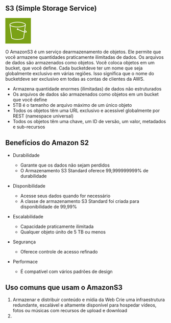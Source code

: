 ## S3 (Simple Storage Service)
![AWS S3](/aws/icon/aws-s3.png)

O AmazonS3 é um serviço dearmazenamento de objetos. Ele permite que você armazene quantidades praticamente ilimitadas de dados. Os arquivos de dados são armazenados como objetos. Você coloca objetos em um bucket, que você define. Cada bucketdeve ter um nome que seja globalmente exclusivo em várias regiões. Isso significa que o nome do bucketdeve ser exclusivo em todas as contas de clientes da AWS.

- Armazena quantidade enormes (ilimitadas) de dados não estruturados
- Os arquivos de dados são armazenados como objetos em um bucket que você define
- 5TB é o tamanho de arquivo máximo de um único objeto
- Todos os objetos têm uma URL exclusivo e acessível globalmente por REST (namespace universal)
- Todos os objetos têm uma chave, um ID de versão, um valor, metadados e sub-recursos

## Benefícios do Amazon S2

- Durabilidade
  - Garante que os dados não sejam perdidos
  - O Armazenamento S3 Standard oferece 99,999999999% de durabilidade
  
- Disponibilidade
  - Acesse seus dados quando for necessário
  - A classe de armazenamento S3 Standard foi criada para disponibilidade de 99,99%
  
- Escalabilidade
  - Capacidade praticamente ilimitada
  - Qualquer objeto únito de 5 TB ou menos

- Segurança
  - Oferece controle de acesso refinado 
  
- Performace
  - É compatível com vários padrões de design

## Uso comuns que usam o AmazonS3

1. Armazenar e distribuir conteúdo e mídia da Web
  Crie uma infraestrutura redundante, escalável e altamente disponível para hospedar vídeos, fotos ou músicas com recursos de upload e download
2. 


